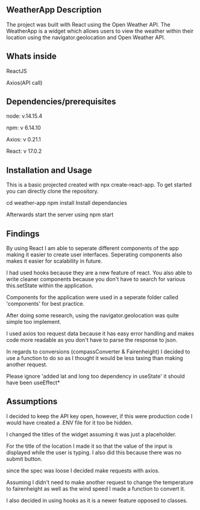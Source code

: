 
## **WeatherApp Description**
The project was built with React using the Open Weather API. The WeatherApp is a widget which allows users to view the weather within their location using the navigator.geolocation and Open Weather API.  



## Whats inside
ReactJS  

Axios(API call)


## Dependencies/prerequisites
node: v.14.15.4  

npm: v 6.14.10  

Axios: v 0.21.1

React: v 17.0.2


## Installation and Usage
This is a basic projected created with npx create-react-app. To get started you can directly clone the repository.

cd weather-app
npm install 
Install dependancies 

Afterwards start the server using npm start


## Findings

By using React I am able to seperate different components of the app making it easier to create user interfaces. Seperating components also makes it easier for scalability in future. 

I had used hooks because they are a new feature of react. You also able to write cleaner components because you don't have to search for various this.setState within the application.

Components for the application were used in a seperate folder called 'components' for best practice.

After doing some research, using the navigator.geolocation was quite simple too implement.

I used axios too request data because it has easy error handling and makes code more readable as you don't have to parse the response to json. 

In regards to conversions (compassConverter & Fairenheight) I decided to use a function to do so as I thought it would be less taxing than making another request.

Please ignore 'added lat and long too dependency in useState' it should have been useEffect*

## Assumptions
I decided to keep the API key open, however, if this were production code I would have created a .ENV file for it too be hidden.  

I changed the titles of the widget assuming it was just a placeholder.  

For the title of the location I made it so that the value of the input is displayed while the user is typing. I also did this because there was no submit button.  

since the spec was loose I decided make requests with axios.

Assuming I didn't need to make another request to change the temperature to fairenheight as well as the wind speed I made a function to convert it.

I also decided in using hooks as it is a newer feature opposed to classes.
